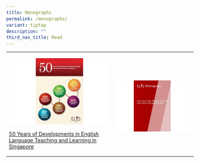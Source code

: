 ```yaml
---
title: Monographs
permalink: /monographs/
variant: tiptap
description: ""
third_nav_title: Read
---
```

<p></p>
<p></p>
<p></p>
<table>
<tbody>
<tr>
<td rowspan="1" colspan="1">
<p></p>
<div class="isomer-image-wrapper">
<img style="width: 100%" height="auto" width="100%" alt="50 Years of Developments in English Language Teaching and Learning in Singapore" src="/images/READ ICONS/50_Years_Monograph__Facebook_Post_.jpg">
</div>
<p><a href="/files/50_years_monograph.pdf" rel="noopener noreferrer nofollow" target="_blank">50 Years of Developments in English Language Teaching and Learning in Singapore</a>
</p>
</td>
<td rowspan="1" colspan="1">
<p></p>
<div class="isomer-image-wrapper">
<img style="width: 100%" height="auto" width="100%" alt="Classroom Talk, Dialogic Teaching and Inquiry through Dialogue" src="/images/READ ICONS/ItD_Monograph__Facebook_Post_.jpg">
</div>
</td>
</tr>
</tbody>
</table>
<p></p>